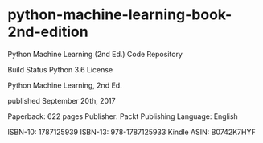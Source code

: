 # python-machine-learning-book-2nd-edition
Python Machine Learning (2nd Ed.) Code Repository

Build Status Python 3.6 License

Python Machine Learning, 2nd Ed.

published September 20th, 2017

Paperback: 622 pages
Publisher: Packt Publishing
Language: English

ISBN-10: 1787125939
ISBN-13: 978-1787125933
Kindle ASIN: B0742K7HYF


